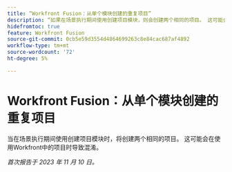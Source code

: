 ```yaml
---
title: “Workfront Fusion：从单个模块创建的重复项目”
description: “如果在场景执行期间使用创建项目模块，则会创建两个相同的项目。 这可能会在使用Workfront中的项目时造成混淆。”
hidefromtoc: true
feature: Workfront Fusion
source-git-commit: 0cb5e59d3554d4864699263c8e84cac687af4892
workflow-type: tm+mt
source-wordcount: '72'
ht-degree: 5%

---
```



# Workfront Fusion：从单个模块创建的重复项目

<!--Fusion, WF TOCs-->

当在场景执行期间使用创建项目模块时，将创建两个相同的项目。 这可能会在使用Workfront中的项目时导致混淆。

_首次报告于 2023 年 11 月 10 日。_
